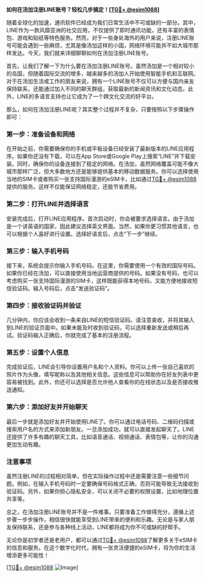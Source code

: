**如何在汤加注册LINE账号？轻松几步搞定！[[TG💪+ @esim1088](https://t.me/s/esim1088)]**

随着全球化的加速，通讯软件已经成为我们日常生活中不可或缺的一部分。其中，LINE作为一款风靡亚洲的社交应用，不仅提供了即时通讯功能，还有丰富的表情包、游戏和贴纸等特色服务。然而，对于一些身处海外的用户来说，注册LINE账号可能会遇到一些麻烦，尤其是像汤加这样的小国，网络环境可能并不如大城市那样发达。今天，我们就来详细聊聊如何在汤加注册LINE账号。

首先，让我们了解一下为什么要在汤加注册LINE账号。虽然汤加是一个相对较小的岛国，但随着国际交流的增多，越来越多的汤加人开始使用智能手机和互联网。对于在汤加生活或工作的朋友来说，拥有一个LINE账号不仅可以方便与国内亲友保持联系，还能通过加入不同的聊天群组，获取最新的新闻资讯和文化动态。此外，LINE的多语言支持也让它成为了一个跨文化交流的好平台。

那么，如何在汤加注册LINE呢？其实整个过程并不复杂，只要按照以下步骤操作即可：

### 第一步：准备设备和网络

在开始之前，你需要确保你的手机或平板设备已经安装了最新版本的LINE应用程序。如果你还没有下载，可以在App Store或Google Play上搜索“LINE”并下载安装。同时，确保你的设备连接到了稳定的网络。在汤加，虽然网络覆盖可能不像大城市那样广泛，但大多数地方还是能够提供基本的移动数据服务。你可以选择使用当地的SIM卡或者购买一张支持国际漫游的eSIM卡，比如通过[TG💪+ @esim1088](https://t.me/s/esim1088)提供的服务。这样不仅能保证网络稳定，还能节省费用。

### 第二步：打开LINE并选择语言

安装完成后，打开LINE应用程序。首次启动时，你会被要求选择语言。由于汤加是一个讲英语的国家，因此建议选择英文界面。当然，如果你更习惯其他语言，也可以根据个人喜好进行设置。选择好语言后，点击“下一步”继续。

### 第三步：输入手机号码

接下来，系统会提示你输入手机号码。在这里，你需要使用一个有效的国际号码。如果你已经在汤加，可以直接使用当地运营商提供的号码。如果没有号码，也可以考虑购买一张支持国际漫游的SIM卡，这样既能获得本地号码，又能方便地接收短信验证码。输入号码后，点击“发送验证码”。

### 第四步：接收验证码并验证

几分钟内，你应该会收到一条来自LINE的短信验证码。请注意查收，并将其输入到LINE的验证页面中。如果未能及时收到验证码，可以选择重新发送或稍后再试。验证码输入正确后，你就完成了基本的注册流程。

### 第五步：设置个人信息

完成验证后，LINE会引导你设置用户名和个人资料。你可以上传一张自己喜欢的照片作为头像，填写昵称以及其他相关信息。这些信息可以帮助你在好友列表中更容易被找到。此外，你还可以选择是否允许他人查看你的在线状态以及是否接收推送通知。

### 第六步：添加好友并开始聊天

最后一步就是添加好友并开始使用LINE了。你可以通过电话号码、二维码扫描或搜索用户名的方式来添加新朋友。一旦添加成功，就可以直接发起聊天了。LINE还提供了许多有趣的聊天工具，比如语音通话、视频通话、表情包等，让你的沟通更加生动有趣。

### 注意事项

虽然注册LINE的过程相对简单，但在实际操作过程中还是需要注意一些细节问题。例如，在输入手机号码时一定要确保号码格式正确，否则可能导致无法接收到验证码。另外，如果你担心隐私安全，可以关闭不必要的权限设置，比如地理位置共享等。

总之，在汤加注册LINE账号并不是一件难事。只要准备工作做得充分，遵循上述步骤一步步操作，相信很快就能享受到LINE带来的便利和乐趣。无论是与家人朋友保持联系，还是参与各种线上活动，LINE都将成为你不可或缺的好帮手。

无论你是初学者还是老用户，都可以通过[TG💪+ @esim1088](https://t.me/s/esim1088)了解更多关于eSIM卡的信息和服务。在这个数字化时代，拥有一张灵活便捷的eSIM卡，将为你的生活增添更多可能性！

[[TG💪+ @esim1088](https://t.me/s/esim1088) ![Image](https://i.postimg.cc/4NQfJmqS/Snipaste-2025-05-13-00-14-12.png)]